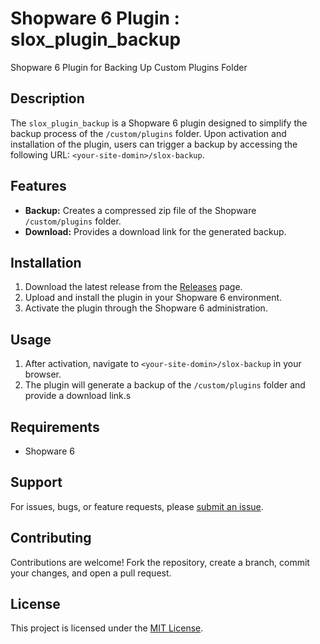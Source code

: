 # Shopware 6 Plugin : slox_plugin_backup

Shopware 6 Plugin for Backing Up Custom Plugins Folder

## Description

The `slox_plugin_backup` is a Shopware 6 plugin designed to simplify the backup process of the `/custom/plugins` folder. Upon activation and installation of the plugin, users can trigger a backup by accessing the following URL: `<your-site-domin>/slox-backup`.

## Features

- **Backup:** Creates a compressed zip file of the Shopware `/custom/plugins` folder.
- **Download:** Provides a download link for the generated backup.

## Installation

1. Download the latest release from the [Releases](https://github.com/akshaynikhare/SW6-Plugin-slox_plugin_backup/releases) page.
2. Upload and install the plugin in your Shopware 6 environment.
3. Activate the plugin through the Shopware 6 administration.

## Usage

1. After activation, navigate to `<your-site-domin>/slox-backup` in your browser.
2. The plugin will generate a backup of the `/custom/plugins` folder and provide a download link.s

## Requirements

- Shopware 6

## Support

For issues, bugs, or feature requests, please [submit an issue](https://github.com/akshaynikhare/SW6-Plugin-slox_plugin_backup/issues).

## Contributing

Contributions are welcome! Fork the repository, create a branch, commit your changes, and open a pull request.

## License

This project is licensed under the [MIT License](LICENSE).

